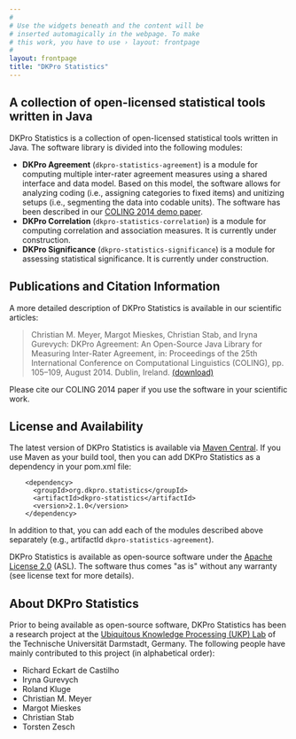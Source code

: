 ```yaml
---
#
# Use the widgets beneath and the content will be
# inserted automagically in the webpage. To make
# this work, you have to use › layout: frontpage
#
layout: frontpage
title: "DKPro Statistics"
---
```


A collection of open-licensed statistical tools written in Java
---------------------------------------------------------------

DKPro Statistics is a collection of open-licensed statistical tools written in Java. The software library is divided into the following modules:

* **DKPro Agreement** (`dkpro-statistics-agreement`) is a module for computing multiple inter-rater agreement measures using a shared interface and data model. Based on this model, the software allows for analyzing coding (i.e., assigning categories to fixed items) and unitizing setups (i.e., segmenting the data into codable units). The software has been described in our [COLING 2014 demo paper](https://www.ukp.tu-darmstadt.de/publications/details/?no_cache=1&tx_bibtex_pi1%5Bpub_id%5D=TUD-CS-2014-0863).
* **DKPro Correlation** (`dkpro-statistics-correlation`) is a module for computing correlation and association measures. It is currently under construction. 
* **DKPro Significance** (`dkpro-statistics-significance`) is a module for assessing statistical significance. It is currently under construction. 


Publications and Citation Information
-------------------------------------

A more detailed description of DKPro Statistics is available in our scientific articles: 

> Christian M. Meyer, Margot Mieskes, Christian Stab, and Iryna Gurevych: DKPro Agreement: An Open-Source Java Library for Measuring Inter-Rater Agreement, in: Proceedings of the 25th International Conference on Computational Linguistics (COLING), pp. 105–109, August 2014. Dublin, Ireland.
[(download)](https://www.ukp.tu-darmstadt.de/publications/details/?no_cache=1&tx_bibtex_pi1%5Bpub_id%5D=TUD-CS-2014-0863)

Please cite our COLING 2014 paper if you use the software in your scientific work. 


License and Availability
------------------------

The latest version of DKPro Statistics is available via [Maven Central](http://search.maven.org/#search%7Cga%7C1%7Cg%3A%22org.dkpro.statistics%22). If you use Maven as your build tool, then you can add DKPro Statistics as a dependency in your pom.xml file:

		<dependency>
		  <groupId>org.dkpro.statistics</groupId>
		  <artifactId>dkpro-statistics</artifactId>
		  <version>2.1.0</version>
		</dependency>

In addition to that, you can add each of the modules described above separately (e.g., artifactId `dkpro-statistics-agreement`).

DKPro Statistics is available as open-source software under the [Apache License 2.0](http://www.apache.org/licenses/LICENSE-2.0) (ASL). The software thus comes "as is" without any warranty (see license text for more details). 


About DKPro Statistics
----------------------

Prior to being available as open-source software, DKPro Statistics has been a research project at the [Ubiquitous Knowledge Processing (UKP) Lab](http://www.ukp.tu-darmstadt.de/) of the Technische Universität Darmstadt, Germany. The following people have mainly contributed to this project (in alphabetical order):

* Richard Eckart de Castilho
* Iryna Gurevych
* Roland Kluge
* Christian M. Meyer
* Margot Mieskes
* Christian Stab
* Torsten Zesch 
